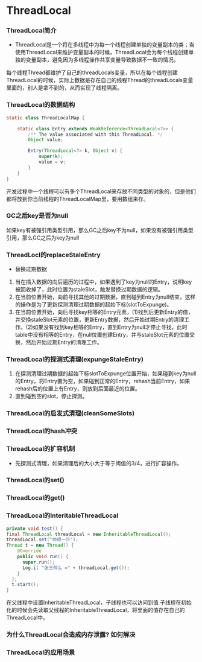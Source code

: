 # ThreadLocal

### ThreadLocal简介
- ThreadLocal是一个将在多线程中为每一个线程创建单独的变量副本的类；当使用ThreadLocal来维护变量副本的时候，ThreadLocal会为每个线程创建单独的变量副本，避免因为多线程操作共享变量导致数据不一致的情况。

每个线程Thread都维护了自己的threadLocals变量，所以在每个线程创建ThreadLocal的时候，实际上数据是存在自己的线程Thread的threadLocals变量里面的，别人是拿不到的，从而实现了线程隔离。

### ThreadLocal的数据结构
```java
static class ThreadLocalMap {

	static class Entry extends WeakReference<ThreadLocal<?>> {
		/** The value associated with this ThreadLocal. */
		Object value;

		Entry(ThreadLocal<?> k, Object v) {
			super(k);
			value = v;
		}
	}
}    
```
开发过程中一个线程可以有多个ThreadLocal来存放不同类型的对象的，但是他们都将放到你当前线程的ThreadLocalMap里，要用数组来存。
### GC之后key是否为null
如果key有被强引用类型引用，那么GC之后key不为null，如果没有被强引用类型引用，那么GC之后为key为null
### ThreadLocl的replaceStaleEntry
- 替换过期数据
1. 当在插入数据的向后遍历的过程中，如果遇到了key为null的Entry，说明key被回收掉了，此时位置为staleSlot，触发替换过期数据的逻辑。
2. 在当前位置开始，向前寻找其他的过期数据，直到碰到Entry为null结束。这样的操作是为了更新探测清理过期数据的起始下标(slotToExpunge)。
3. 在当前位置开始，向后寻找key相等的Entry元素，(1)找到后更新Entry的值，并交换staleSlot元素的位置，更新Entry数据，然后开始过期Entry的清理工作。(2)如果没有找到key相等的Entry，直到Entry为null才停止寻找，此时table中没有相等的Entry，在null位置创建Entry，并与staleSlot元素的位置交换，然后开始过期Entry的清理工作。
### ThreadLocal的探测式清理(expungeStaleEntry)
1. 在探测清理过期数据的起始下标slotToExpunge位置开始，如果碰到key为null的Entry，将Entry置为空，如果碰到正常的Entry，rehash当前Entry，如果rehash后的位置上有Entry，则放到后面最近的位置。
2. 直到碰到空的slot，停止探测。
### ThreadLocal的启发式清理(cleanSomeSlots)

### ThreadLocal的hash冲突

### ThreadLocal的扩容机制
- 先探测式清理，如果清理后的大小大于等于阈值的3/4，进行扩容操作。
### ThreadLocal的set()

### ThreadLocal的get()

### ThreadLocal的InteritableThreadLocal
```java
private void test() {    
final ThreadLocal threadLocal = new InheritableThreadLocal();       
threadLocal.set("帅得一匹");    
Thread t = new Thread() {        
    @Override        
    public void run() {            
      super.run();            
      Log.i( "张三帅么 =" + threadLocal.get());        
    }    
  };          
  t.start(); 
}
```
在父线程中设置InheritableThreadLocal，子线程也可以访问到值
子线程在初始化的时候会先读取父线程的InheritableThreadLocal，将里面的值存在自己的ThreadLocal中。
### 为什么ThreadLocal会造成内存泄露? 如何解决

### ThreadLocal的应用场景